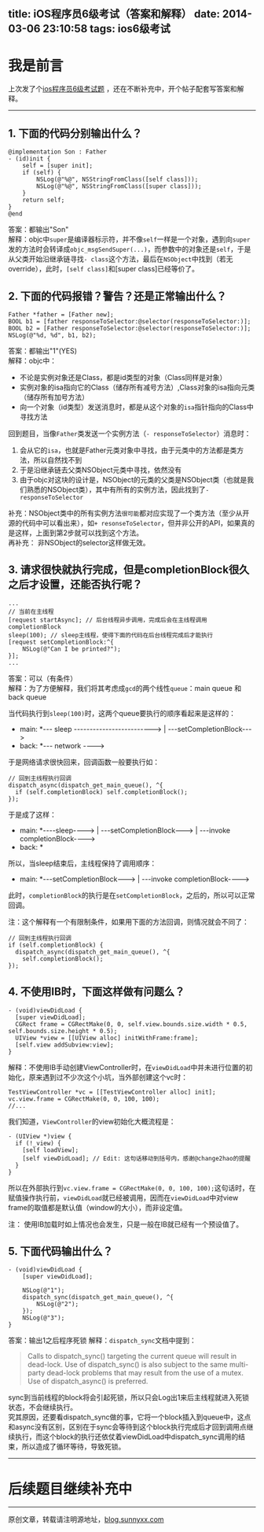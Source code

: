 title: iOS程序员6级考试（答案和解释）
date: 2014-03-06 23:10:58
tags: ios6级考试
---
# 我是前言
上次发了个[ios程序员6级考试题](http://blog.sunnyxx.com/2014/03/06/ios_exam_0/) ，还在不断补充中，开个帖子配套写答案和解释。

------

## 1. 下面的代码分别输出什么？  

``` objc
@implementation Son : Father
- (id)init {
    self = [super init];
    if (self) {
        NSLog(@"%@", NSStringFromClass([self class]));
        NSLog(@"%@", NSStringFromClass([super class]));
    }
    return self;
}
@end
```

答案：都输出"Son"  
解释：objc中`super`是编译器标示符，并不像`self`一样是一个对象，遇到向`super`发的方法时会转译成`objc_msgSendSuper(...)`，而参数中的对象还是`self`，于是从父类开始沿继承链寻找`- class`这个方法，最后在`NSObject`中找到（若无override），此时，`[self class]`和[super class]已经等价了。

## 2. 下面的代码报错？警告？还是正常输出什么？

``` objc
Father *father = [Father new];
BOOL b1 = [father responseToSelector:@selector(responseToSelector:)];
BOOL b2 = [Father responseToSelector:@selector(responseToSelector:)];
NSLog(@"%d, %d", b1, b2);
```

答案：都输出"1"(YES)  
解释：objc中：  
- 不论是实例对象还是Class，都是id类型的对象（Class同样是对象）
- 实例对象的isa指向它的Class（储存所有减号方法）,Class对象的isa指向元类（储存所有加号方法）
- 向一个对象（id类型）发送消息时，都是从这个对象的`isa`指针指向的Class中寻找方法

回到题目，当像`Father`类发送一个实例方法（`- responseToSelector`）消息时：
1. 会从它的`isa`，也就是Father元类对象中寻找，由于元类中的方法都是类方法，所以自然找不到
2. 于是沿继承链去父类NSObject元类中寻找，依然没有
3. 由于objc对这块的设计是，NSObject的元类的父类是NSObject类（也就是我们熟悉的NSObject类），其中有所有的实例方法，因此找到了`- responseToSelector`

补充：NSObject类中的所有实例方法`很可能`都对应实现了一个类方法（至少从开源的代码中可以看出来），如`+ resonseToSelector`，但并非公开的API，如果真的是这样，上面到第2步就可以找到这个方法。  
再补充： 非NSObject的selector这样做无效。

## 3. 请求很快就执行完成，但是completionBlock很久之后才设置，还能否执行呢？

``` objc
...
// 当前在主线程
[request startAsync]; // 后台线程异步调用，完成后会在主线程调用completionBlock
sleep(100); // sleep主线程，使得下面的代码在后台线程完成后才能执行
[request setCompletionBlock:^{
    NSLog(@"Can I be printed?");
}];
...
```

答案：可以（有条件）  
解释：为了方便解释，我们将其考虑成`gcd`的两个线性`queue`：main queue 和 back queue  

当代码执行到`sleep(100)`时，这两个queue要执行的顺序看起来是这样的：  
- main: *--- sleep -------------------------> | ---setCompletionBlock--->
- back: *--- network ---->

于是网络请求很快回来，回调函数一般要执行如：
```
// 回到主线程执行回调
dispatch_async(dispatch_get_main_queue(), ^{
  if (self.completionBlock) self.completionBlock();
});
```
于是成了这样：  

- main: *----sleep----> | ---setCompletionBlock---> | ---invoke completionBlock---->
- back: *

所以，当sleep结束后，主线程保持了调用顺序：  
- main: *---setCompletionBlock---> | ---invoke completionBlock---->  

此时，`completionBlock`的执行是在`setCompletionBlock`，之后的，所以可以正常回调。  

注：这个解释有一个有限制条件，如果用下面的方法回调，则情况就会不同了：  

``` objc
// 回到主线程执行回调
if (self.completionBlock) {
  dispatch_async(dispatch_get_main_queue(), ^{
    self.completionBlock();
});
```

## 4. 不使用IB时，下面这样做有问题么？

``` objc
- (void)viewDidLoad {
  [super viewDidLoad];
  CGRect frame = CGRectMake(0, 0, self.view.bounds.size.width * 0.5, self.bounds.size.height * 0.5);
  UIView *view = [[UIView alloc] initWithFrame:frame];
  [self.view addSubview:view];
}
```

解释：不使用IB手动创建ViewController时，在`viewDidLoad`中并未进行位置的初始化，原来遇到过不少次这个小坑，当外部创建这个vc时：  

``` objc
TestViewController *vc = [[TestViewController alloc] init];
vc.view.frame = CGRectMake(0, 0, 100, 100);
//...
```

我们知道，`ViewController`的view初始化大概流程是：  

``` objc
- (UIView *)view {
  if (!_view) {
    [self loadView];
    [self viewDidLoad]; // Edit: 这句话移动到括号内，感谢@change2hao的提醒
  }
}
```

所以在外部执行到`vc.view.frame = CGRectMake(0, 0, 100, 100);`这句话时，在赋值操作执行前，`viewDidLoad`就已经被调用，因而在`viewDidLoad`中对view frame的取值都是默认值（window的大小），而非设定值。  

注： 使用IB加载时如上情况也会发生，只是一般在IB就已经有一个预设值了。  

## 5. 下面代码输出什么？

``` objc
- (void)viewDidLoad {
    [super viewDidLoad];

    NSLog(@"1");
    dispatch_sync(dispatch_get_main_queue(), ^{
        NSLog(@"2");
    });
    NSLog(@"3");
}

```

答案：输出1之后程序死锁
解释：`dispatch_sync`文档中提到：
> Calls to dispatch_sync() targeting the current queue will result in dead-lock. Use of dispatch_sync() is also subject to the same multi-party dead-lock problems that may result from the use of a mutex. Use of dispatch_async() is preferred.

sync到当前线程的block将会引起死锁，所以只会Log出1来后主线程就进入死锁状态，不会继续执行。  
究其原因，还要看dispatch_sync做的事，它将一个block插入到queue中，这点和async没有区别，区别在于sync会等待到这个block执行完成后才回到调用点继续执行，而这个block的执行还依仗着viewDidLoad中dispatch_sync调用的结束，所以造成了循环等待，导致死锁。

-----

# 后续题目继续补充中

-----

原创文章，转载请注明源地址，[blog.sunnyxx.com](blog.sunnyxx.com)
